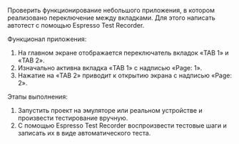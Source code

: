 
Проверить функционирование небольшого приложения, в котором реализовано переключение между вкладками. Для этого напиcать автотест с помощью Espresso Test Recorder.

Функционал приложения:
1. На главном экране отображается переключатель вкладок «TAB 1» и «TAB 2».
2. Изначально активна вкладка «TAB 1» с надписью «Page: 1».
3. Нажатие на «TAB 2» приводит к открытию экрана с надписью «Page: 2».

Этапы выполнения:
1. Запустить проект на эмуляторе или реальном устройстве и произвести тестирование вручную.
2. С помощью Espresso Test Recorder воспроизвести тестовые шаги и записать их в виде автоматического теста.


